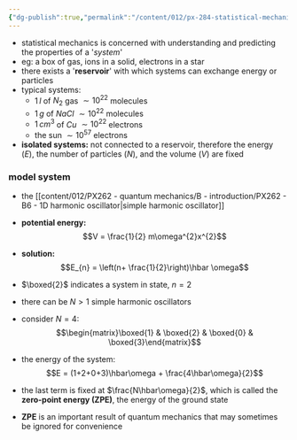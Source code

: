 ```yaml
---
{"dg-publish":true,"permalink":"/content/012/px-284-statistical-mechanics/b-introduction/px-284-b1-the-system/","created":"2024-11-25T10:50:32.000+00:00","updated":"2024-11-26T13:01:27.272+00:00"}
---
```


- statistical mechanics is concerned with understanding and predicting the properties of a '*system*'
- eg: a box of gas, ions in a solid, electrons in a star
- there exists a '**reservoir**' with which systems can exchange energy or particles
- typical systems:
	- $1\,l$ of $N_{2}$ gas $\sim 10^{22}$ molecules
	- $1\,g$ of $NaCl$ $\sim 10^{22}$ molecules
	- $1\,cm^{3}$ of $Cu$ $\sim 10^{22}$ electrons
	- the sun $\sim 10^{57}$ electrons
- **isolated systems:** not connected to a reservoir, therefore the energy $(E)$, the number of particles $(N)$, and the volume $(V)$ are fixed

### model system
- the [[content/012/PX262 - quantum mechanics/B - introduction/PX262 - B6 - 1D harmonic oscillator\|simple harmonic oscillator]]
- **potential energy:** 
$$V = \frac{1}{2} m\omega^{2}x^{2}$$
- **solution:** 
$$E_{n} = \left(n+ \frac{1}{2}\right)\hbar \omega$$

- $\boxed{2}$ indicates a system in state, $n=2$
- there can be $N>1$ simple harmonic oscillators
- consider $N=4:$ 
$$\begin{matrix}\boxed{1} & \boxed{2} & \boxed{0} & \boxed{3}\end{matrix}$$
- the energy of the system: 
$$E = (1+2+0+3)\hbar\omega + \frac{4\hbar\omega}{2}$$
- the last term is fixed at $\frac{N\hbar\omega}{2}$, which is called the **zero-point energy (ZPE)**, the energy of the ground state
- **ZPE** is an important result of quantum mechanics that may sometimes be ignored for convenience

